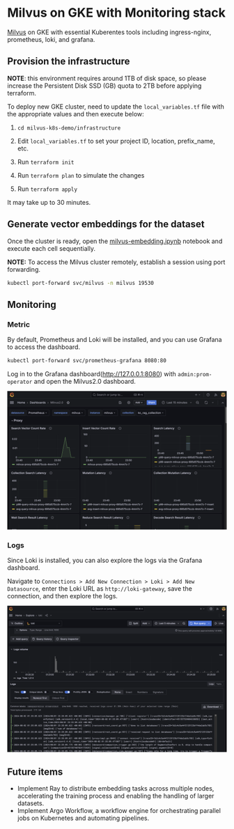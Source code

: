 # Milvus on GKE with Monitoring stack

[Milvus](https://milvus.io/docs/overview.md) on GKE with essential Kuberentes tools including ingress-nginx, prometheus, loki, and grafana.

## Provision the infrastructure

**NOTE**: this environment requires around 1TB of disk space, so please increase the Persistent Disk SSD (GB) quota to 2TB before applying terraform.

To deploy new GKE cluster, need to update the `local_variables.tf` file with the appropriate values and then execute below:

1. `cd milvus-k8s-demo/infrastructure`

2. Edit `local_variables.tf` to set your project ID, location, prefix_name, etc.

3. Run `terraform init`

4. Run `terraform plan` to simulate the changes

5. Run `terraform apply`

It may take up to 30 minutes.

## Generate vector embeddings for the dataset

Once the cluster is ready, open the [milvus-embedding.ipynb](./milvus-embedding.ipynb) notebook and execute each cell sequentially.

**NOTE:** To access the Milvus cluster remotely, establish a session using port forwarding.

```bash
kubectl port-forward svc/milvus -n milvus 19530
```

## Monitoring

### Metric

By default, Prometheus and Loki will be installed, and you can use Grafana to access the dashboard.

```bash
kubectl port-forward svc/prometheus-grafana 8080:80
```

Log in to the Grafana dashboard(http://127.0.0.1:8080) with `admin:prom-operator` and open the Milvus2.0 dashboard.

![milvus-grafana-metrics.png](./milvus-dashboard-metrics.png)

### Logs

Since Loki is installed, you can also explore the logs via the Grafana dashboard.

Navigate to `Connections > Add New Connection > Loki > Add New Datasource`, enter the Loki URL as `http://loki-gateway`, save the connection, and then explore the logs.

![milvus-grafana-logs.png](./milvus-dashboard-logs.png)

## Future items

- Implement Ray to distribute embedding tasks across multiple nodes, accelerating the training process and enabling the handling of larger datasets.
- Implement Argo Workflow, a workflow engine for orchestrating parallel jobs on Kubernetes and automating pipelines.
